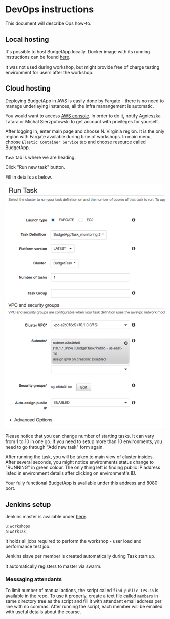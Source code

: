 # DevOps instructions

This document will describe Ops how-to.

## Local hosting

It's possible to host BudgetApp locally. Docker image with its running instructions can be found [here](https://budgetapp.docsapp.io/docs/docker).

It was not used during workshop, but might provide free of charge testing environment for users after the workshop.

## Cloud hosting

Deploying BudgetApp in AWS is easily done by Fargate - there is no need to manage underlaying instances, all the infra manangement is automatic.

You would want to access [AWS console](https://kainosmap.signin.aws.amazon.com/console).
In order to do it, notify Agnieszka Tatara or Michal Sierzputowski to get account with privileges for yourself.

After logging in, enter main page and choose N. Virginia region. It is the only region with Fargate available during time of workshops.
In main menu, choose `Elastic Container Service` tab and choose resource called BudgetApp.

`Task` tab is where we are heading.

Click "Run new task" button.

Fill in details as below.


![Task](screenshots/task_details.png)

Please notice that you can change number of starting tasks. It can vary from 1 to 10 in one go. If you need to setup more than 10 environments, you need to go through "Add new task" form again.

After running the task, you will be taken to main view of cluster insides. After several seconds, you might notice environments status change to "RUNNING" in green colour.
The only thing left is finding public IP address listed in environment details after clicking on environment's ID.

Your fully functional BudgetApp is available under this address and 8080 port.


## Jenkins setup

Jenkins master is available under [here](http://34.237.145.7:8080).


```
u:workshops
p:work123
```


It holds all jobs required to perform the workshop - user load and performance test job.

Jenkins slave per member is created automatically during Task start up.

It automatically registers to master via swarm.

### Messaging attendants

To limit number of manual actions, the script called `find_public_IPs.sh` is available in the repo.
To use it properly, create a text file called `members` in same directory tree as the script and fill it with attendant email address per line with no commas.
After running the script, each member will be emailed with useful details about the course.
